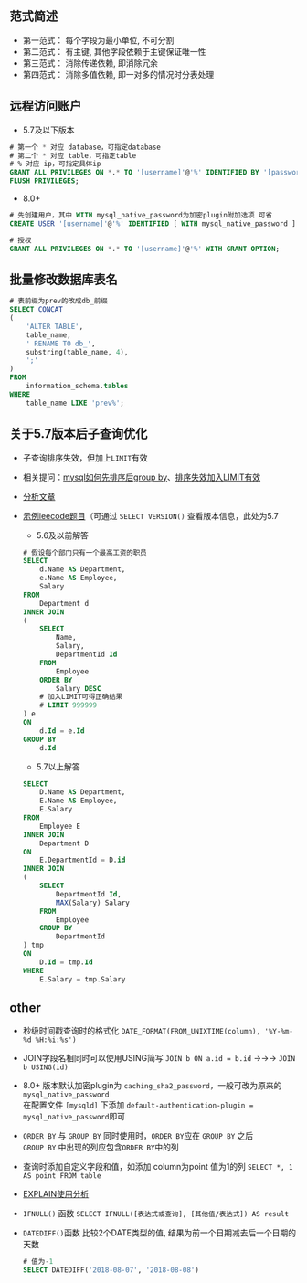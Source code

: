 ## 范式简述
* 第一范式： 每个字段为最小单位, 不可分割
* 第二范式： 有主键, 其他字段依赖于主键保证唯一性
* 第三范式： 消除传递依赖, 即消除冗余
* 第四范式： 消除多值依赖, 即一对多的情况时分表处理

## 远程访问账户

* 5.7及以下版本
```sql
# 第一个 * 对应 database，可指定database
# 第二个 * 对应 table，可指定table
# % 对应 ip，可指定具体ip
GRANT ALL PRIVILEGES ON *.* TO '[username]'@'%' IDENTIFIED BY '[password]';
FLUSH PRIVILEGES;
```

* 8.0+
```sql
# 先创建用户，其中 WITH mysql_native_password为加密plugin附加选项 可省
CREATE USER '[username]'@'%' IDENTIFIED [ WITH mysql_native_password ] BY '[password]';

# 授权
GRANT ALL PRIVILEGES ON *.* TO '[username]'@'%' WITH GRANT OPTION;
```

## 批量修改数据库表名
```sql
# 表前缀为prev的改成db_前缀
SELECT CONCAT
(
    'ALTER TABLE',
    table_name,
    ' RENAME TO db_',
    substring(table_name, 4),
    ';'
)
FROM 
    information_schema.tables
WHERE 
    table_name LIKE 'prev%';
```

## 关于5.7版本后子查询优化

* 子查询排序失效，但加上`LIMIT`有效
* 相关提问：[mysql如何先排序后group by](https://segmentfault.com/q/1010000011383702)、[排序失效加入LIMIT有效](https://segmentfault.com/q/1010000011303563/a-1020000011310865)
* [分析文章](https://www.cnblogs.com/ivictor/p/9281488.html)
* [示例leecode题目](https://leetcode-cn.com/problems/department-highest-salary/comments/)（可通过 `SELECT VERSION()` 查看版本信息，此处为5.7
    * 5.6及以前解答
    ```sql
    # 假设每个部门只有一个最高工资的职员
    SELECT
        d.Name AS Department,
        e.Name AS Employee,
        Salary
    FROM
        Department d
    INNER JOIN
    (
        SELECT
            Name,
            Salary,
            DepartmentId Id
        FROM
            Employee
        ORDER BY
            Salary DESC
        # 加入LIMIT可得正确结果
        # LIMIT 999999
    ) e
    ON
        d.Id = e.Id
    GROUP BY 
        d.Id
    ```

    * 5.7以上解答
    ```sql
    SELECT
        D.Name AS Department,
        E.Name AS Employee,
        E.Salary
    FROM
        Employee E
    INNER JOIN
        Department D
    ON
        E.DepartmentId = D.id
    INNER JOIN
    (
        SELECT
            DepartmentId Id,
            MAX(Salary) Salary
        FROM
            Employee
        GROUP BY
            DepartmentId
    ) tmp
    ON
        D.Id = tmp.Id
    WHERE
        E.Salary = tmp.Salary
    ```


## other

* 秒级时间戳查询时的格式化 `DATE_FORMAT(FROM_UNIXTIME(column), '%Y-%m-%d %H:%i:%s')`
* JOIN字段名相同时可以使用USING简写 `JOIN b ON a.id = b.id` →→→ `JOIN b USING(id)`

* 8.0+ 版本默认加密plugin为 `caching_sha2_password`，一般可改为原来的 `mysql_native_password`  
在配置文件 `[mysqld]` 下添加 `default-authentication-plugin = mysql_native_password`即可

* `ORDER BY` 与 `GROUP BY` 同时使用时，`ORDER BY`应在 `GROUP BY` 之后  
`GROUP BY` 中出现的列应包含`ORDER BY`中的列

* 查询时添加自定义字段和值，如添加 column为point 值为1的列 `SELECT *, 1 AS point FROM table`

* [EXPLAIN使用分析](https://segmentfault.com/a/1190000008131735)

* `IFNULL()` 函数 `SELECT IFNULL([表达式或查询], [其他值/表达式]) AS result`

* `DATEDIFF()`函数 比较2个DATE类型的值, 结果为前一个日期减去后一个日期的天数
    ```sql
    # 值为-1
    SELECT DATEDIFF('2018-08-07', '2018-08-08')
    ```